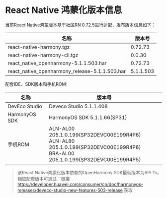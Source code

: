 # React Native 鸿蒙化版本信息

当前React Native鸿蒙版本基于社区RN 0.72.5进行适配，发布版本信息如下：

| 名称                          | 版本号                            |
| ----------------------------- | -------------------------------|
| react-native-harmony.tgz        | 0.72.73 |
| react-native-harmony-cli.tgz    | 0.0.30 |
| react_native_openharmony-5.1.1.503.har                          | 0.72.73 |
| react_native_openharmony_release-5.1.1.503.har                  | 5.1.1.503 |

配套IDE、SDK版本和手机ROM:

| 名称                          | 版本号                            |
| ----------------------------- | -------------------------------|
| DevEco Studio     | Deveco Studio 5.1.1.408 |
| HarmonyOS SDK     | HarmonyOS SDK 5.1.1.66(SP31) |
| 手机ROM           | ALN-AL00 205.1.0.199(SP32DEVC00E199R4P6) <br> ALN-AL80 205.1.0.199(SP32DEVC00E199R4P6) <br> BRA-AL00 205.1.0.199(SP32DEVC00E199R4P5) |

> 该React Native鸿蒙化版本依赖的OpenHarmony SDK最低版本为API 15，相应配套版本可通过：链接 https://developer.huawei.com/consumer/cn/doc/harmonyos-releases/deveco-studio-new-features-503-release 获取
